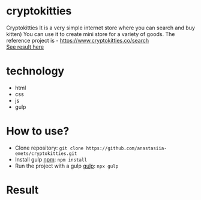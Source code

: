 # cryptokitties
Cryptokitties
It is a very simple internet store where you can search and buy kitten) You can use it to create mini store for a variety of goods. The reference project is - https://www.cryptokitties.co/search  
[See result here](https://anastasiia-emets.github.io/cryptokitties/)
# technology
- html
- css
- js
- gulp
# How to use?
- Clone repository: `git clone https://github.com/anastasiia-emets/cryptokitties.git`
- Install gulp [npm](https://www.npmjs.com/): `npm install`
- Run the project with a gulp [gulp](https://gulpjs.com/): `npx gulp`
# Result
